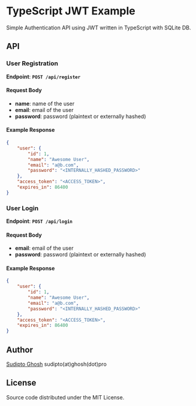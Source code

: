 # TypeScript JWT Example

Simple Authentication API using JWT written in TypeScript with SQLite DB.

## API

### User Registration

**Endpoint**: **`POST /api/register`**

#### Request Body

- **name**: name of the user
- **email**: email of the user
- **password**: password (plaintext or externally hashed)

#### Example Response

```json
{
    "user": {
        "id": 1,
        "name": "Awesome User",
        "email": "a@b.com",
        "password": "<INTERNALLY_HASHED_PASSWORD>"
    },
    "access_token": "<ACCESS_TOKEN>",
    "expires_in": 86400
}
```

### User Login

**Endpoint**: **`POST /api/login`**

#### Request Body

- **email**: email of the user
- **password**: password (plaintext or externally hashed)

#### Example Response

```json
{
    "user": {
        "id": 1,
        "name": "Awesome User",
        "email": "a@b.com",
        "password": "<INTERNALLY_HASHED_PASSWORD>"
    },
    "access_token": "<ACCESS_TOKEN>",
    "expires_in": 86400
}
```

## Author

[Sudipto Ghosh](https://sudipto.ghosh.pro) sudipto(at)ghosh(dot)pro

## License

Source code distributed under the MIT License.